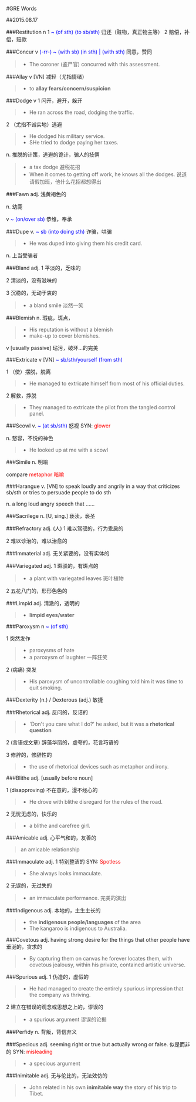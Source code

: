 #GRE Words

##2015.08.17

###Restitution
n 1 <span style="color:blue">~ (of sth) (to sb/sth)</span>
归还（赃物，真正物主等）
2 赔偿，补偿，赔款

###Concur
v <span style="color:blue">(-rr-) ~ (with sb) (in sth) | (with sth) </span> 
同意，赞同

> * The coroner (鉴尸官) concurred with this assessment.

###Allay
v [VN] 减轻（尤指情绪）
> * to **allay fears/concern/suspicion** 

###Dodge
v 1 闪开，避开，躲开
> * He ran across the road, dodging the traffic.

2 （尤指不诚实地）逃避
> * He dodged his military service.
> * SHe tried to dodge paying her taxes.

n. 推脱的计策，逃避的诡计，骗人的技俩
> * a tax dodge 避税花招
> * When it comes to getting off work, he knows all the dodges.
说道请假加班，他什么花招都想得出

###Fawn
adj. 浅黄褐色的

n. 幼鹿

v <span style="color:blue">~ (on/over sb)</span> 恭维，奉承

###Dupe
v. <span style="color:blue">~ sb (into doing sth) </span>
诈骗，哄骗
> * He was duped into giving them his credit card.

n. 上当受骗者

###Bland
adj. 1 平淡的，乏味的

2 清淡的，没有滋味的

3 沉稳的，无动于衷的
> * a bland smile 淡然一笑

###Blemish
n. 瑕疵，斑点，
> * His reputation is without a blemish
> * make-up to cover blemishes.

v [usually passive] 玷污，破环...的完美

###Extricate
v [VN] <span style="color:blue">~ sb/sth/yourself (from sth)</span>

1 （使）摆脱，脱离
> * He managed to extricate himself from most of his official duties.

2 解救，挣脱
> * They managed to extricate the pilot from the tangled control panel.

###Scowl
v. <span style="color:blue">~ (at sb/sth) </span> 怒视 
SYN: <span style="color:red">glower</span>

n. 怒容，不悦的神色
> * He looked up at me with a scowl

###Simile
n. 明喻 

compare <span style="color:red">metaphor 暗喻</span>

###Harangue
v. [VN] to speak loudly and angrily in a way that criticizes sb/sth
or tries to persuade people to do sth

n. a long loud angry speech that ......

###Sacrilege
n. [U, sing.] 亵渎，亵圣

###Refractory
adj. (人) 1 难以驾驭的，行为乖戾的

2 难以诊治的，难以治愈的

###Immaterial
adj. 无关紧要的，没有实体的

###Variegated
adj. 1 斑驳的，有斑点的
> * a plant with variegated leaves 斑叶植物

2 五花八门的，形形色色的

###Limpid
adj. 清澈的，透明的
> * **limpid eyes/water**

###Paroxysm
n <span style="color:blue">~ (of sth) </span>

1 突然发作
> * paroxysms of hate
> * a paroxysm of laughter 一阵狂笑

2 (病痛) 突发
> * His paroxysm of uncontrollable coughing told him it was time to quit smoking.

###Dexterity (n.) / Dexterous (adj.)
敏捷

###Rhetorical
adj. 反问的，反诘的
> * 'Don't you care what I do?' he asked, but it was a **rhetorical question**

2 (言语或文章) 辞藻华丽的，虚夸的，花言巧语的

3 修辞的，修辞性的
> * the use of rhetorical devices such as metaphor and irony.

###Blithe
adj. [usually before noun] 

1 (disapproving) 不在意的，漫不经心的
> * He drove with blithe disregard for the rules of the road.

2 无忧无虑的，快乐的
> * a blithe and carefree girl.

###Amicable
adj. 心平气和的，友善的
> an amicable relationship

###Immaculate
adj. 1 特别整洁的 SYN: <span style="color:red">Spotless</span>
> * She always looks immaculate.

2 无误的，无过失的
> * an immaculate performance. 完美的演出

###Indigenous
adj. 本地的，土生土长的
> * the **indigenous people/languages** of the area
> * The kangaroo is indigenous to Australia.

###Covetous
adj. having strong desire for the things that other people have 垂涎的，贪求的
> * By capturing them on canvas he forever locates them, with covetous jealousy, within his private, contained artistic universe.

###Spurious
adj. 1 伪造的，虚假的
> * He had managed to create the entirely spurious impression that the company ws thriving.

2 建立在错误的观念或思想之上的，谬误的
> * a spurious argument 谬误的论据

###Perfidy
n. 背叛，背信弃义

###Specious
adj. seeming right or true but actually wrong or false. 似是而非的 SYN: <span style="color:red">misleading</span>
> * a specious argument

###Inimitable
adj. 无与伦比的，无法效仿的
> * John related in his own **inimitable way** the story of his trip to Tibet.

###
